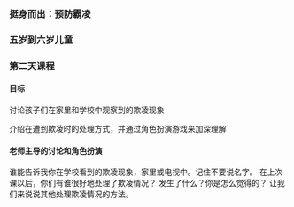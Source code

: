### 挺身而出：预防霸凌 

### 五岁到六岁儿童 

### 第二天课程 

#### 目标

讨论孩子们在家里和学校中观察到的欺凌现象

介绍在遭到欺凌时的处理方式，并通过角色扮演游戏来加深理解

#### 老师主导的讨论和角色扮演

谁能告诉我你在学校看到的欺凌现象，家里或电视中。记住不要说名字。
在上次课以后，你们有谁很好地处理了欺凌情况？
发生了什么？你是怎么觉得的？
让我们来说说其他处理欺凌情况的方法。



